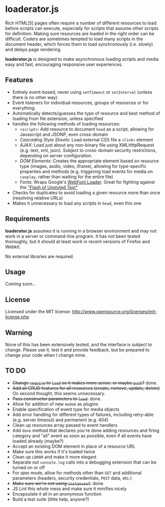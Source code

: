loaderator.js
==============
Rich HTML[5] pages often require a number of different resources to load before scripts can execute, especially for scripts that assume other scripts for definition.  Making sure resources are loaded in the right order can be difficult. Coders are sometimes tempted to load many scripts in the document header, which forces them to load synchronously (i.e. slowly) and delays page rendering.

**loaderator.js** is designed to make asynchronous loading scripts and media easy and fast, encouraging responsive user experiences.

Features
--------
* Entirely event-based, never using `setTimeout` or `setInterval` (unless there is no other way)
* Event listeners for individual resources, groups of resources or for everything.
* Automatically detects/guesses the type of resource and best method of loading from file extension, unless specified
* handles the following methods of loading resources:
	- `<script>`: Add resource to document `head` as a script, allowing for Javascript and JSONP, even cross-domain
	- *Cascading Style Sheets*: Load external CSS file a `<link>` element
	- *AJAX*: Load just about any non-binary file using XMLHttpRequest (e.g. text, xml, json).  Subject to cross-domain security restrictions, depending on server configuration.
	- *DOM Elements*: Creates the appropriate element based on resource type (images, audio, video, iframe), allowing for type-specific properties and methods (e.g. triggering load events for media on `canplay`, rather than waiting for the entire file)
	- *Fonts*: Wraps Google's [WebFont Loader](http://code.google.com/apis/webfonts/docs/webfont_loader.html). Great for fighting against the ["Flash of Unstyled Text"](http://paulirish.com/2009/fighting-the-font-face-fout/ "Fighting the @font-face FOUT")
* Checks for duplicates to avoid loading a given resource more than once (resolving relative URLs)
* Makes it unnecessary to load any scripts in `head`, even this one

Requirements
-------------
**loaderator.js** assumes it is running in a browser environment and may not work in a server or command-line program.  It has not been tested thoroughly, but it should at least work in recent versions of Firefox and Webkit.

No external libraries are required.

Usage
--------
Coming soon...

License
-------
Licensed under the MIT license: <http://www.opensource.org/licenses/mit-license.php>

Warning
--------
None of this has been extensively tested, and the interface is subject to change.  Please use it, test it and provide feedback, but be prepared to change your code when I change mine.

TO DO
--------
* <del>Change `require` to `load` so it makes more sense. or maybe `push`?</del> done.
* <del>Add all CRUD features for all resources (create, remove, update, delete)</del> On second thought, this seems unnecessary.
* <del>Pass constructor parameters to `load`.</del> done.
* Allow for addition of new `mode`s as plugins
* Enable specification of event type for media objects
* Add error handling for different types of failures, including retry-able (e.g. server timeout) and permanent (e.g. 404)
* Clean up resources array passed to event handlers
* Add `done` method that declares you're done adding resources and firing category and "all" event as soon as possible, even if all events have loaded already (maybe?)
* Accept an existing DOM element in place of a resource URL
* Make sure this works if it's loaded twice
* Clean up `LDR8R` and make it more elegant
* Separate out `console.log` calls into a debugging extension that can be turned on or off
* For *ajax* mode, allow for methods other than `GET` and additional parameters (headers, security credentials, `POST` data, etc.)
* <del>Make sure we're not using `instanceof`.</del> done.
* JS Lint this whole mess and make sure it minifies nicely
* Encapsulate it all in an anonymous function
* Build a test suite (little help, anyone?)